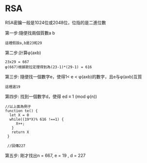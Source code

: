 # RSA

RSA密鑰一般是1024位或2048位，位指的是二進位數

第一步:隨便找兩個質數a b

```
這裡假設a,b是23和29
```

第二步:計算φ\(axb\)

```
23x29 = 667  
φ(667)根據歐拉定理得到為(23-1)*(29-1) = 616
```

第三步: 隨便找一個數字e，使得1&lt; e &lt; φ\(axb\)的數字，且e与φ\(axb\)互質

```
這裡選19
```

第四步: 找到一個數字d，使得 ed ≡ 1 \(mod φ\(n\)\)

```
//以上面為例子
function te() {
  let X = 0
  while((19*X)% 616 !==1) {
     X++;
   }
   return X
 }

 //回傳227
```

第五步: 剛才找出n = 667,  e = 19 , d = 227 

